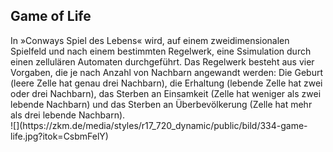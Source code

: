 ## Game of Life

<div class="column-left">
In »Conways Spiel des Lebens« wird, auf einem zweidimensionalen Spielfeld und nach einem bestimmten Regelwerk, eine Ssimulation durch einen zellulären Automaten durchgeführt. Das Regelwerk besteht aus vier Vorgaben, die je nach Anzahl von Nachbarn angewandt werden: Die Geburt (leere Zelle hat genau drei Nachbarn), die Erhaltung (lebende Zelle hat zwei oder drei Nachbarn), das Sterben an Einsamkeit (Zelle hat weniger als zwei lebende Nachbarn) und das Sterben an Überbevölkerung (Zelle hat mehr als drei lebende Nachbarn).
</div>

<div class="column-right-img">
![](https://zkm.de/media/styles/r17_720_dynamic/public/bild/334-game-life.jpg?itok=CsbmFelY)
</div>
